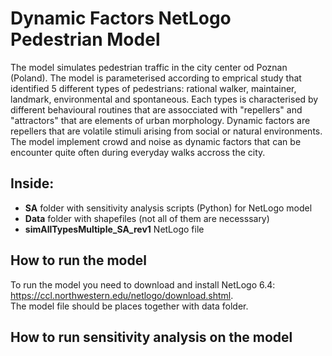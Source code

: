 # Dynamic Factors NetLogo Pedestrian Model
The model simulates pedestrian traffic in the city center od Poznan (Poland).
The model is parameterised according to emprical study that identified 5 different types of pedestrians: rational walker, maintainer, landmark, environmental and spontaneous.
Each types is characterised by different behavioural routines that are assocciated with "repellers" and "attractors" that are elements of urban morphology.
Dynamic factors are repellers that are volatile stimuli arising from social or natural environments. The model implement crowd and noise as dynamic factors that can be encounter quite often during everyday walks accross the city.

## **Inside:** 
- **SA** folder with sensitivity analysis scripts (Python) for NetLogo model
- **Data** folder with shapefiles (not all of them are necesssary)
- **simAllTypesMultiple_SA_rev1** NetLogo file

## **How to run the model** 
To run the model you need to download and install NetLogo 6.4: https://ccl.northwestern.edu/netlogo/download.shtml.
</br>
The model file should be places together with data folder.

## **How to run sensitivity analysis on the model** 
